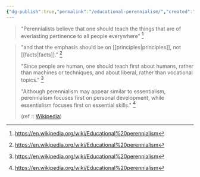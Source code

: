 ```yaml
---
{"dg-publish":true,"permalink":"/educational-perennialism/","created":"2023-04-06T21:53:48.360+02:00","updated":"2023-04-06T22:15:18.224+02:00"}
---
```



> "Perennialists believe that one should teach the things that are of everlasting pertinence to all people everywhere" [^1]


> "and that the emphasis should be on [[principles\|principles]], not [[facts\|facts]]." [^1]
> 
> "Since people are human, one should teach first about humans, rather than machines or techniques, and about liberal, rather than vocational topics." [^1]
>
> "Although perennialism may appear similar to essentialism, perennialism focuses first on personal development, while essentialism focuses first on essential skills." [^1]
> 
>
> (ref :: [Wikipedia](https://en.wikipedia.org/wiki/Educational%20perennialism))

[^1]: https://en.wikipedia.org/wiki/Educational%20perennialism
